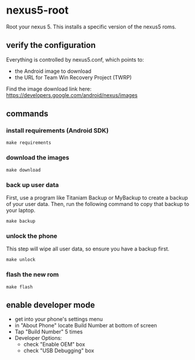 # nexus5-root

Root your nexus 5.  This installs a specific version of the nexus5 roms.

## verify the configuration

Everything is controlled by nexus5.conf, which points to:

- the Android image to download
- the URL for Team Win Recovery Project (TWRP)

Find the image download link here: https://developers.google.com/android/nexus/images

## commands

### install requirements (Android SDK)

    make requirements

### download the images

    make download

### back up user data

First, use a program like Titaniam Backup or MyBackup to create a backup of your user data.  Then, run the following command to copy that backup to your laptop.

    make backup

### unlock the phone

This step will wipe all user data, so ensure you have a backup first.

    make unlock

### flash the new rom

    make flash

## enable developer mode

- get into your phone's settings menu
- in "About Phone" locate Build Number at bottom of screen
- Tap "Build Number" 5 times
- Developer Options:
    - check "Enable OEM" box
    - check "USB Debugging" box
